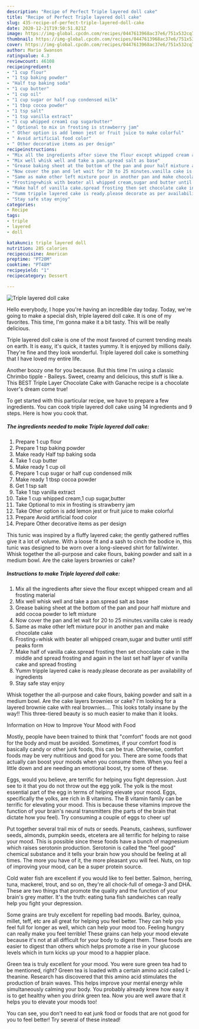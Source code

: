 ```yaml
---
description: "Recipe of Perfect Triple layered doll cake"
title: "Recipe of Perfect Triple layered doll cake"
slug: 435-recipe-of-perfect-triple-layered-doll-cake
date: 2020-12-21T19:50:51.821Z
image: https://img-global.cpcdn.com/recipes/0447613968ac37e6/751x532cq70/triple-layered-doll-cake-recipe-main-photo.jpg
thumbnail: https://img-global.cpcdn.com/recipes/0447613968ac37e6/751x532cq70/triple-layered-doll-cake-recipe-main-photo.jpg
cover: https://img-global.cpcdn.com/recipes/0447613968ac37e6/751x532cq70/triple-layered-doll-cake-recipe-main-photo.jpg
author: Mario Swanson
ratingvalue: 4.3
reviewcount: 46108
recipeingredient:
- "1 cup flour"
- "1 tsp baking powder"
- "Half tsp baking soda"
- "1 cup butter"
- "1 cup oil"
- "1 cup sugar or half cup condensed milk"
- "1 tbsp cocoa powder"
- "1 tsp salt"
- "1 tsp vanilla extract"
- "1 cup whipped cream1 cup sugarbutter"
- " Optional to mix in frosting is strawberry jam"
- " Other option is add lemon jest or fruit juice to make colorful"
- " Avoid artificial food color"
- " Other decorative items as per design"
recipeinstructions:
- "Mix all the ingredients after sieve the flour except whipped cream and all frosting material"
- "Mix well whisk well and take a pan.spread salt as base"
- "Grease baking sheet at the bottom of the pan and pour half mixture and add cocoa powder to left mixture"
- "Now cover the pan and let wait for 20 to 25 minutes.vanilla cake is ready"
- "Same as make other left mixture pour in another pan and make chocolate cake"
- "Frosting÷whisk with beater all whipped cream,sugar and butter until stiff peaks form"
- "Make half of vanilla cake.spread frosting then set chocolate cake in the middle and spread frosting and again in the last set half layer of vanilla cake and spread frosting"
- "Yumm tripple layered cake is ready.please decorate as per availability of ingredients"
- "Stay safe stay enjoy"
categories:
- Recipe
tags:
- triple
- layered
- doll

katakunci: triple layered doll 
nutrition: 285 calories
recipecuisine: American
preptime: "PT20M"
cooktime: "PT48M"
recipeyield: "1"
recipecategory: Dessert

---
```



![Triple layered doll cake](https://img-global.cpcdn.com/recipes/0447613968ac37e6/751x532cq70/triple-layered-doll-cake-recipe-main-photo.jpg)

Hello everybody, I hope you're having an incredible day today. Today, we're going to make a special dish, triple layered doll cake. It is one of my favorites. This time, I'm gonna make it a bit tasty. This will be really delicious.

Triple layered doll cake is one of the most favored of current trending meals on earth. It is easy, it's quick, it tastes yummy. It is enjoyed by millions daily. They're fine and they look wonderful. Triple layered doll cake is something that I have loved my entire life.

Another boozy one for you because. But this time I&#39;m using a classic Chrimbo tipple - Baileys. Sweet, creamy and delicious, this stuff is like a. This BEST Triple Layer Chocolate Cake with Ganache recipe is a chocolate lover&#39;s dream come true!


To get started with this particular recipe, we have to prepare a few ingredients. You can cook triple layered doll cake using 14 ingredients and 9 steps. Here is how you cook that.

<!--inarticleads1-->

##### The ingredients needed to make Triple layered doll cake:

1. Prepare 1 cup flour
1. Prepare 1 tsp baking powder
1. Make ready Half tsp baking soda
1. Take 1 cup butter
1. Make ready 1 cup oil
1. Prepare 1 cup sugar or half cup condensed milk
1. Make ready 1 tbsp cocoa powder
1. Get 1 tsp salt
1. Take 1 tsp vanilla extract
1. Take 1 cup whipped cream,1 cup sugar,butter
1. Take  Optional to mix in frosting is strawberry jam
1. Take  Other option is add lemon jest or fruit juice to make colorful
1. Prepare  Avoid artificial food color
1. Prepare  Other decorative items as per design


This tunic was inspired by a fluffy layered cake; the gently gathered ruffles give it a lot of volume. With a loose fit and a sash to cinch the bodice in, this tunic was designed to be worn over a long-sleeved shirt for fall/winter. Whisk together the all-purpose and cake flours, baking powder and salt in a medium bowl. Are the cake layers brownies or cake? 

<!--inarticleads2-->

##### Instructions to make Triple layered doll cake:

1. Mix all the ingredients after sieve the flour except whipped cream and all frosting material
1. Mix well whisk well and take a pan.spread salt as base
1. Grease baking sheet at the bottom of the pan and pour half mixture and add cocoa powder to left mixture
1. Now cover the pan and let wait for 20 to 25 minutes.vanilla cake is ready
1. Same as make other left mixture pour in another pan and make chocolate cake
1. Frosting÷whisk with beater all whipped cream,sugar and butter until stiff peaks form
1. Make half of vanilla cake.spread frosting then set chocolate cake in the middle and spread frosting and again in the last set half layer of vanilla cake and spread frosting
1. Yumm tripple layered cake is ready.please decorate as per availability of ingredients
1. Stay safe stay enjoy


Whisk together the all-purpose and cake flours, baking powder and salt in a medium bowl. Are the cake layers brownies or cake? I&#39;m looking for a layered brownie cake with real brownies…. This looks totally insane by the way!! This three-tiered beauty is so much easier to make than it looks. 

Information on How to Improve Your Mood with Food


Mostly, people have been trained to think that "comfort" foods are not good for the body and must be avoided. Sometimes, if your comfort food is basically candy or other junk foods, this can be true. Otherwise, comfort foods may be very nutritious and good for you. There are some foods that actually can boost your moods when you consume them. When you feel a little down and are needing an emotional boost, try some of these.

Eggs, would you believe, are terrific for helping you fight depression. Just see to it that you do not throw out the egg yolk. The yolk is the most essential part of the egg in terms of helping elevate your mood. Eggs, specifically the yolks, are rich in B vitamins. The B vitamin family can be terrific for elevating your mood. This is because these vitamins improve the function of your brain's neural transmitters (the parts of the brain that dictate how you feel). Try consuming a couple of eggs to cheer up!

Put together several trail mix of nuts or seeds. Peanuts, cashews, sunflower seeds, almonds, pumpkin seeds, etcetera are all terrific for helping to raise your mood. This is possible since these foods have a bunch of magnesium which raises serotonin production. Serotonin is called the "feel good" chemical substance and it tells your brain how you should be feeling at all times. The more you have of it, the more pleasant you will feel. Nuts, on top of improving your mood, can be a super protein source.

Cold water fish are excellent if you would like to feel better. Salmon, herring, tuna, mackerel, trout, and so on, they're all chock-full of omega-3 and DHA. These are two things that promote the quality and the function of your brain's grey matter. It's the truth: eating tuna fish sandwiches can really help you fight your depression. 

Some grains are truly excellent for repelling bad moods. Barley, quinoa, millet, teff, etc are all great for helping you feel better. They can help you feel full for longer as well, which can help your mood too. Feeling hungry can really make you feel terrible! These grains can help your mood elevate because it's not at all difficult for your body to digest them. These foods are easier to digest than others which helps promote a rise in your glucose levels which in turn kicks up your mood to a happier place.

Green tea is truly excellent for your mood. You were sure green tea had to be mentioned, right? Green tea is loaded with a certain amino acid called L-theanine. Research has discovered that this amino acid stimulates the production of brain waves. This helps improve your mental energy while simultaneously calming your body. You probably already knew how easy it is to get healthy when you drink green tea. Now you are well aware that it helps you to elevate your moods too!

You can see, you don't need to eat junk food or foods that are not good for you to feel better! Try several of these instead!

